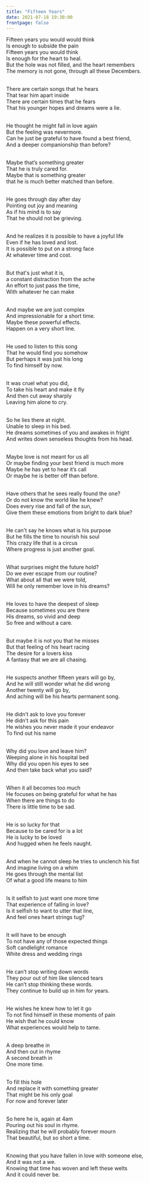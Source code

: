 ```yaml
---
title: "Fifteen Years"
date: 2021-07-18 19:30:00
frontpage: false
---
```


Fifteen years you would would think <br>
Is enough to subside the pain <br>
Fifteen years you would think <br>
Is enough for the heart to heal. <br>
But the hole was not filled, and the heart remembers <br>
The memory is not gone, through all these Decembers. <br><br>

There are certain songs that he hears <br>
That tear him apart inside <br>
There are certain times that he fears <br>
That his younger hopes and dreams were a lie. <br><br>

He thought he might fall in love again <br>
But the feeling was nevermore. <br>
Can he just be grateful to have found a best friend, <br>
And a deeper companionship than before? <br><br>

Maybe that’s something greater <br>
That he is truly cared for. <br>
Maybe that is something greater  <br>
that he is much better matched than before. <br><br>

He goes through day after day <br>
Pointing out joy and meaning <br> 
As if his mind is to say <br>
That he should not be grieving. <br><br>

And he realizes it is possible to have a joyful life <br>
Even if he has loved and lost. <br>
It is possible to put on a strong face <br>
At whatever time and cost. <br><br>

But that's just what it is, <br> 
a constant distraction from the ache <br>
An effort to just pass the time, <br>
With whatever he can make <br><br>

And maybe we are just complex <br>
And impressionable for a short time. <br>
Maybe these powerful effects. <br>
Happen on a very short line. <br><br>

He used to listen to this song <br>
That he would find you somehow <br>
But perhaps it was just his long <br> 
To find himself by now. <br><br>

It was cruel what you did, <br>
To take his heart and make it fly <br>
And then cut away sharply <br>
Leaving him alone to cry. <br><br>

So he lies there at night. <br>
Unable to sleep in his bed. <br>
He dreams sometimes of you and awakes in fright <br>
And writes down senseless thoughts from his head. <br><br>

Maybe love is not meant for us all <br>
Or maybe finding your best friend is much more <br>
Maybe he has yet to hear it’s call <br>
Or maybe he is better off than before. <br><br>

Have others that he sees really found the one? <br>
Or do not know the world like he knew? <br>
Does every rise and fall of the sun, <br>
Give them these emotions from bright to dark blue? <br><br>

He can't say he knows what is his purpose <br>
But he fills the time to nourish his soul <br>
This crazy life that is a circus  <br>
Where progress is just another goal. <br><br>

What surprises might the future hold? <br>
Do we ever escape from our routine? <br>
What about all that we were told, <br>
Will he only remember love in his dreams? <br><br>

He loves to have the deepest of sleep <br>
Because sometimes you are there <br>
His dreams, so vivid and deep <br>
So free and without a care.<br><br>

But maybe it is not you that he misses <br>
But that feeling of his heart racing <br>
The desire for a lovers kiss <br>
A fantasy that we are all chasing. <br><br>

He suspects another fifteen years will go by, <br>
And he will still wonder what he did wrong <br>
Another twenty will go by, <br>
And aching will be his hearts permanent song. <br><br>

He didn’t ask to love you forever <br>
He didn’t ask for this pain <br>
He wishes you never made it your endeavor <br>
To find out his name <br><br>

Why did you love and leave him? <br>
Weeping alone in his hospital bed <br>
Why did you open his eyes to see <br>
And then take back what you said? <br><br>

When it all becomes too much <br>
He focuses on being grateful for what he has <br>
When there are things to do <br>
There is little time to be sad. <br><br>

He is so lucky for that <br>
Because to be cared for is a lot <br>
He is lucky to be loved <br>
And hugged when he feels naught. <br><br>

And when he cannot sleep he tries to unclench his fist <br>
And imagine living on a whim <br>
He goes through the mental list <br>
Of what a good life means to him <br><br>

Is it selfish to just want one more time <br>
That experience of falling in love? <br>
Is it selfish to want to utter that line, <br>
And feel ones heart strings tug? <br><br>

It will have to be enough <br>
To not have any of those expected things <br>
Soft candlelight romance <br>
White dress and wedding rings <br><br>

He can’t stop writing down words <br>
They pour out of him like silenced tears <br>
He can’t stop thinking these words. <br>
They continue to build up in him for years. <br><br>

He wishes he knew how to let it go <br>
To not find himself in these moments of pain <br>
He wish that he could know <br>
What experiences would help to tame. <br><br>

A deep breathe in <br>
And then out in rhyme <br>
A second breath in <br>
One more time. <br><br>

To fill this hole <br>
And replace it with something greater <br>
That might be his only goal <br>
For now and forever later<br><br>

So here he is, again at 4am <br>
Pouring out his soul in rhyme. <br>
Realizing that he will probably forever mourn <br>
That beautiful, but so short a time.<br><br>

Knowing that you have fallen in love with someone else,  <br>
And it was not a we. <br>
Knowing that time has woven and left these welts <br>
And it could never be. <br><br>
